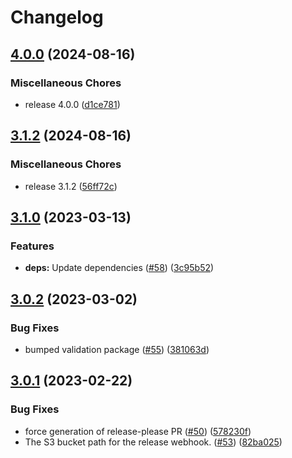 # Changelog

## [4.0.0](https://github.com/dvsa/rsp-payments-service/compare/v3.1.2...v4.0.0) (2024-08-16)


### Miscellaneous Chores

* release 4.0.0 ([d1ce781](https://github.com/dvsa/rsp-payments-service/commit/d1ce7816c0ab6dd52b12ae5573905e141d445b4c))

## [3.1.2](https://github.com/dvsa/rsp-payments-service/compare/v3.1.0...v3.1.2) (2024-08-16)


### Miscellaneous Chores

* release 3.1.2 ([56ff72c](https://github.com/dvsa/rsp-payments-service/commit/56ff72cbcc786bf7331283b44f8766af519b904c))

## [3.1.0](https://github.com/dvsa/rsp-payments-service/compare/v3.0.2...v3.1.0) (2023-03-13)


### Features

* **deps:** Update dependencies ([#58](https://github.com/dvsa/rsp-payments-service/issues/58)) ([3c95b52](https://github.com/dvsa/rsp-payments-service/commit/3c95b523f526c1a035870ef3758ace8f8a4247a4))

## [3.0.2](https://github.com/dvsa/rsp-payments-service/compare/v3.0.1...v3.0.2) (2023-03-02)


### Bug Fixes

* bumped validation package ([#55](https://github.com/dvsa/rsp-payments-service/issues/55)) ([381063d](https://github.com/dvsa/rsp-payments-service/commit/381063dacb8916660bf1542a9b17798b05a454ee))

## [3.0.1](https://github.com/dvsa/rsp-payments-service/compare/v3.0.0...v3.0.1) (2023-02-22)


### Bug Fixes

* force generation of release-please PR ([#50](https://github.com/dvsa/rsp-payments-service/issues/50)) ([578230f](https://github.com/dvsa/rsp-payments-service/commit/578230f19243c00583db9f5ee79d004716bf2454))
* The S3 bucket path for the release webhook.  ([#53](https://github.com/dvsa/rsp-payments-service/issues/53)) ([82ba025](https://github.com/dvsa/rsp-payments-service/commit/82ba025fa7493aa6d854e89b3af16c1a74f188af))
